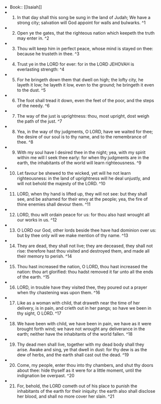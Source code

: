 - Book:: [[Isaiah]]
- 1. In that day shall this song be sung in the land of Judah; We have a strong city; salvation will God appoint for walls and bulwarks. ^1
- 2. Open ye the gates, that the righteous nation which keepeth the truth may enter in. ^2
- 3. Thou wilt keep him in perfect peace, whose mind is stayed on thee: because he trusteth in thee. ^3
- 4. Trust ye in the LORD for ever: for in the LORD JEHOVAH is everlasting strength: ^4
- 5. For he bringeth down them that dwell on high; the lofty city, he layeth it low; he layeth it low, even to the ground; he bringeth it even to the dust. ^5
- 6. The foot shall tread it down, even the feet of the poor, and the steps of the needy. ^6
- 7. The way of the just is uprightness: thou, most upright, dost weigh the path of the just. ^7
- 8. Yea, in the way of thy judgments, O LORD, have we waited for thee; the desire of our soul is to thy name, and to the remembrance of thee. ^8
- 9. With my soul have I desired thee in the night; yea, with my spirit within me will I seek thee early: for when thy judgments are in the earth, the inhabitants of the world will learn righteousness. ^9
- 10. Let favour be shewed to the wicked, yet will he not learn righteousness: in the land of uprightness will he deal unjustly, and will not behold the majesty of the LORD. ^10
- 11. LORD, when thy hand is lifted up, they will not see: but they shall see, and be ashamed for their envy at the people; yea, the fire of thine enemies shall devour them. ^11
- 12. LORD, thou wilt ordain peace for us: for thou also hast wrought all our works in us. ^12
- 13. O LORD our God, other lords beside thee have had dominion over us: but by thee only will we make mention of thy name. ^13
- 14. They are dead, they shall not live; they are deceased, they shall not rise: therefore hast thou visited and destroyed them, and made all their memory to perish. ^14
- 15. Thou hast increased the nation, O LORD, thou hast increased the nation: thou art glorified: thou hadst removed it far unto all the ends of the earth. ^15
- 16. LORD, in trouble have they visited thee, they poured out a prayer when thy chastening was upon them. ^16
- 17. Like as a woman with child, that draweth near the time of her delivery, is in pain, and crieth out in her pangs; so have we been in thy sight, O LORD. ^17
- 18. We have been with child, we have been in pain, we have as it were brought forth wind; we have not wrought any deliverance in the earth; neither have the inhabitants of the world fallen. ^18
- 19. Thy dead men shall live, together with my dead body shall they arise. Awake and sing, ye that dwell in dust: for thy dew is as the dew of herbs, and the earth shall cast out the dead. ^19
- 20. Come, my people, enter thou into thy chambers, and shut thy doors about thee: hide thyself as it were for a little moment, until the indignation be overpast. ^20
- 21. For, behold, the LORD cometh out of his place to punish the inhabitants of the earth for their iniquity: the earth also shall disclose her blood, and shall no more cover her slain. ^21
